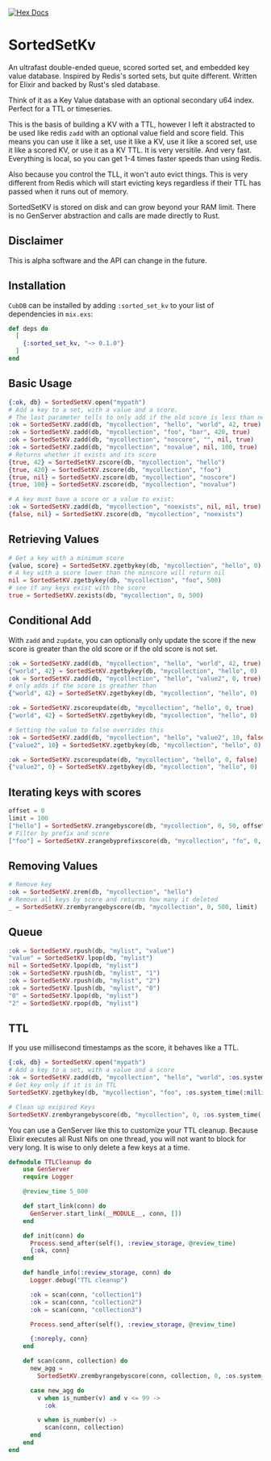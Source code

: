 [![Hex Docs](https://img.shields.io/badge/hex-docs-blue.svg)](https://hexdocs.pm/sorted_set_kv/)

# SortedSetKv

An ultrafast double-ended queue, scored sorted set, and embedded key value database. Inspired by Redis's sorted sets, but quite different. Written for Elixir and backed by Rust's sled database.

Think of it as a Key Value database with an optional secondary u64 index. Perfect for a TTL or timeseries.

This is the basis of building a KV with a TTL, however I left it abstracted to be used like redis `zadd` with an optional value field and score field. This means you can use it like a set, use it like a KV, use it like a scored set, use it like a scored KV, or use it as a KV TTL. It is very versitile. And very fast. Everything is local, so you can get 1-4 times faster speeds than using Redis.

Also because you control the TLL, it won't auto evict things. This is very different from Redis which will start evicting keys regardless if their TTL has passed when it runs out of memory.

SortedSetKV is stored on disk and can grow beyond your RAM limit. There is no GenServer abstraction and calls are made directly to Rust.

## Disclaimer

This is alpha software and the API can change in the future.

## Installation

`CubDB` can be installed by adding `:sorted_set_kv` to your list of dependencies in
`mix.exs`:

```elixir
def deps do
  [
    {:sorted_set_kv, "~> 0.1.0"}
  ]
end
```

## Basic Usage
```elixir
{:ok, db} = SortedSetKV.open("mypath")
# Add a key to a set, with a value and a score.
# The last parameter tells to only add if the old score is less than new score.
:ok = SortedSetKV.zadd(db, "mycollection", "hello", "world", 42, true)
:ok = SortedSetKV.zadd(db, "mycollection", "foo", "bar", 420, true)
:ok = SortedSetKV.zadd(db, "mycollection", "noscore", "", nil, true)
:ok = SortedSetKV.zadd(db, "mycollection", "novalue", nil, 100, true)
# Returns whether it exists and its score
{true, 42} = SortedSetKV.zscore(db, "mycollection", "hello")
{true, 420} = SortedSetKV.zscore(db, "mycollection", "foo")
{true, nil} = SortedSetKV.zscore(db, "mycollection", "noscore")
{true, 100} = SortedSetKV.zscore(db, "mycollection", "novalue")

# A key must have a score or a value to exist:
:ok = SortedSetKV.zadd(db, "mycollection", "noexists", nil, nil, true)
{false, nil} = SortedSetKV.zscore(db, "mycollection", "noexists")
```

## Retrieving Values
```elixir
# Get a key with a minimum score
{value, score} = SortedSetKV.zgetbykey(db, "mycollection", "hello", 0)
# A key with a score lower than the minscore will return nil
nil = SortedSetKV.zgetbykey(db, "mycollection", "foo", 500)
# see if any keys exist with the score
true = SortedSetKV.zexists(db, "mycollection", 0, 500)
```

## Conditional Add

With `zadd` and `zupdate`, you can optionally only update the score if the new score is greater than the old score or if the old score is not set.

```elixir
:ok = SortedSetKV.zadd(db, "mycollection", "hello", "world", 42, true)
{"world", 42} = SortedSetKV.zgetbykey(db, "mycollection", "hello", 0)
:ok = SortedSetKV.zadd(db, "mycollection", "hello", "value2", 0, true)
# only adds if the score is greather than
{"world", 42} = SortedSetKV.zgetbykey(db, "mycollection", "hello", 0)

:ok = SortedSetKV.zscoreupdate(db, "mycollection", "hello", 0, true)
{"world", 42} = SortedSetKV.zgetbykey(db, "mycollection", "hello", 0)

# Setting the value to false overrides this
:ok = SortedSetKV.zadd(db, "mycollection", "hello", "value2", 10, false)
{"value2", 10} = SortedSetKV.zgetbykey(db, "mycollection", "hello", 0)

:ok = SortedSetKV.zscoreupdate(db, "mycollection", "hello", 0, false)
{"value2", 0} = SortedSetKV.zgetbykey(db, "mycollection", "hello", 0)
```

## Iterating keys with scores

```elixir
offset = 0
limit = 100
["hello"] = SortedSetKV.zrangebyscore(db, "mycollection", 0, 50, offset, limit)
# Filter by prefix and score
["foo"] = SortedSetKV.zrangebyprefixscore(db, "mycollection", "fo", 0, 500, offset, limit)
```


## Removing Values

```elixir
# Remove key
:ok = SortedSetKV.zrem(db, "mycollection", "hello")
# Remove all keys by score and returns how many it deleted
_ = SortedSetKV.zrembyrangebyscore(db, "mycollection", 0, 500, limit)
```


## Queue

```elixir
:ok = SortedSetKV.rpush(db, "mylist", "value")
"value" = SortedSetKV.lpop(db, "mylist")
nil = SortedSetKV.lpop(db, "mylist")
:ok = SortedSetKV.rpush(db, "mylist", "1")
:ok = SortedSetKV.rpush(db, "mylist", "2")
:ok = SortedSetKV.lpush(db, "mylist", "0")
"0" = SortedSetKV.lpop(db, "mylist")
"2" = SortedSetKV.rpop(db, "mylist")
```

## TTL

If you use millisecond timestamps as the score, it behaves like a TTL.

```elixir
{:ok, db} = SortedSetKV.open("mypath")
# Add a key to a set, with a value and a score
:ok = SortedSetKV.zadd(db, "mycollection", "hello", "world", :os.system_time(:millisecond) + 5000)
# Get key only if it is in TTL
SortedSetKV.zgetbykey(db, "mycollection", "foo", :os.system_time(:millisecond))

# Clean up exipired Keys
SortedSetKV.zrembyrangebyscore(db, "mycollection", 0, :os.system_time(:millisecond))
```

You can use a GenServer like this to customize your TTL cleanup. Because Elixir executes all Rust Nifs on one thread, you will not want to block for very long. It is wise to only delete a few keys at a time.

```elixir
defmodule TTLCleanup do
    use GenServer
    require Logger

    @review_time 5_000

    def start_link(conn) do
      GenServer.start_link(__MODULE__, conn, [])
    end

    def init(conn) do
      Process.send_after(self(), :review_storage, @review_time)
      {:ok, conn}
    end

    def handle_info(:review_storage, conn) do
      Logger.debug("TTL cleanup")

      :ok = scan(conn, "collection1")
      :ok = scan(conn, "collection2")
      :ok = scan(conn, "collection3")

      Process.send_after(self(), :review_storage, @review_time)

      {:noreply, conn}
    end

    def scan(conn, collection) do
      new_agg =
        SortedSetKV.zrembyrangebyscore(conn, collection, 0, :os.system_time(:millisecond), 100)

      case new_agg do
        v when is_number(v) and v <= 99 ->
          :ok

        v when is_number(v) ->
          scan(conn, collection)
      end
    end
end
```
